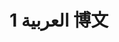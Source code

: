 ---
layout: single
title: العربية 1 博文
permalink: /ال1/عر2/2018-10-20-العربية.html
category: english
tag: mytag1
---